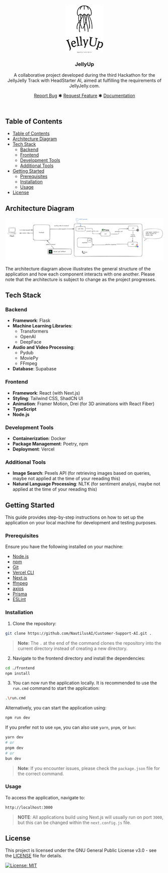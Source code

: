 <br />
<div align="center">
  <a href="#">
    <img src="repo-assets/jellyup-high-resolution-logo-black-transparent.png" alt="Logo Here" height="150">
  </a>

<h3 align="center">
    JellyUp
</h3>
  <p align="center">
    A collaborative project developed during the third Hackathon for the JellyJelly Track with HeadStarter AI, aimed at fulfilling the requirements of JellyJelly.com.
    <br />
    <div align="center">
        <a href="#">Report Bug</a>
        ✱
        <a href="#">Request Feature</a>
        ✱
        <a href="#">Documentation</a>
    </div>
  </p>
</div>
<br>

## Table of Contents

- [Table of Contents](#table-of-contents)
- [Architecture Diagram](#architecture-diagram)
- [Tech Stack](#tech-stack)
  - [Backend](#backend)
  - [Frontend](#frontend)
  - [Development Tools](#development-tools)
  - [Additional Tools](#additional-tools)
- [Getting Started](#getting-started)
  - [Prerequisites](#prerequisites)
  - [Installation](#installation)
  - [Usage](#usage)
- [License](#license)

## Architecture Diagram
![Architecture-Diagram](repo-assets/architecture.png)

The architecture diagram above illustrates the general structure of the application and how each component interacts with one another. Please note that the architecture is subject to change as the project progresses.

## Tech Stack

### Backend
- **Framework**: Flask
- **Machine Learning Libraries**:
  - Transformers 
  - OpenAI 
  - DeepFace 
- **Audio and Video Processing**:
  - Pydub
  - MoviePy
  - FFmpeg
- **Database**: Supabase 

### Frontend
- **Framework**: React (with Next.js)
- **Styling**: Tailwind CSS, ShadCN UI
- **Animation**: Framer Motion, Drei (for 3D animations with React Fiber)
- **TypeScript**
- **Node.js**

### Development Tools
- **Containerization**: Docker
- **Package Management**: Poetry, npm 
- **Deployment**: Vercel

### Additional Tools
- **Image Search**: Pexels API (for retrieving images based on queries, maybe not applied at the time of your reeading this)
- **Natural Language Processing**: NLTK (for sentiment analysi, maybe not applied at the time of your reeading this)

## Getting Started

This guide provides step-by-step instructions on how to set up the application on your local machine for development and testing purposes.

### Prerequisites

Ensure you have the following installed on your machine:
- [Node.js](https://nodejs.org/en/)
- [npm](https://www.npmjs.com/)
- [Git](https://git-scm.com/)
- [Vercel CLI](https://vercel.com/download)
- [Next.js](https://nextjs.org/)
- [ffmpeg](https://ffmpeg.org/)
- [axios](https://axios-http.com/)
- [Prisma](https://www.prisma.io/)
- [ESLint](https://eslint.org/)

### Installation

1. Clone the repository:
```bash
git clone https://github.com/NautilusAI/Customer-Support-AI.git .
```

> **Note**: The `.` at the end of the command clones the repository into the current directory instead of creating a new directory.

2. Navigate to the frontend directory and install the dependencies:
```bash
cd ./frontend
npm install
```

3. You can now run the application locally. It is recommended to use the `run.cmd` command to start the application:
```bash
.\run.cmd
```

Alternatively, you can start the application using:
```bash
npm run dev
```

If you prefer not to use `npm`, you can also use `yarn`, `pnpm`, or `bun`:
```bash
yarn dev
# or
pnpm dev
# or
bun dev
```

   > **Note**: If you encounter issues, please check the `package.json` file for the correct command.

### Usage

To access the application, navigate to: 
```bash
http://localhost:3000
```

> **NOTE**: All applications build using Next.js will usually run on port `3000`, but this can be changed within the `next.config.js` file.

## License

This project is licensed under the GNU General Public License v3.0 - see the [LICENSE](LICENSE) file for details.

[![License: MIT](https://img.shields.io/badge/License-MIT-blue.svg)](https://opensource.org/licenses/MIT)
